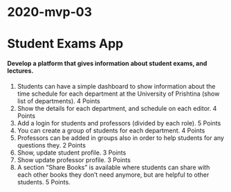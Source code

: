 # 2020-mvp-03

# Student Exams App

#### Develop a platform that gives information about student exams, and lectures.

1. Students can have a simple dashboard to show information about the time schedule for each department at the University of Prishtina (show list of departments). 4 Points
2. Show the details for each department, and schedule on each editor. 4 Points
3. Add a login for students and professors (divided by each role). 5 Points
4. You can create a group of students for each department. 4 Points
5. Professors can be added in groups also in order to help students for any questions they. 2 Points
6. Show, update student profile. 3 Points
7. Show update professor profile. 3 Points
8. A section “Share Books” is available where students can share with each other 
books they don’t need anymore, but are helpful to other students. 5 Points.
